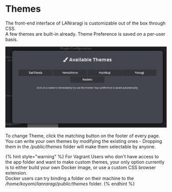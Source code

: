 # Themes

The front-end interface of LANraragi is customizable out of the box through CSS.  
A few themes are built-in already. Theme Preference is saved on a per-user basis.

![Theme Selector](../../.gitbook/assets/themes.png)

To change Theme, click the matching button on the footer of every page.  
You can write your own themes by modifying the existing ones - Dropping them in the _/public/themes_ folder will make them selectable by anyone.

{% hint style="warning" %}
For Vagrant Users who don't have access to the app folder and want to make custom themes, your only option currently is to either build your own Docker image, or use a custom CSS browser extension.  
Docker users can try binding a folder on their machine to the _/home/koyomi/lanraragi/public/themes_ folder.
{% endhint %}

